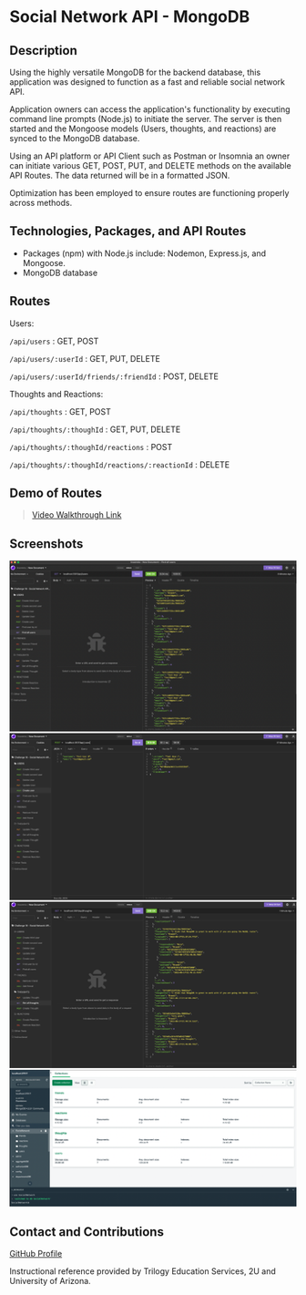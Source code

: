 # Social Network API - MongoDB

## Description

Using the highly versatile MongoDB for the backend database, this application was designed to function as a fast and reliable social network API. 

Application owners can access the application's functionality by executing command line prompts (Node.js) to initiate the server. The server is then started and the Mongoose models (Users, thoughts, and reactions) are synced to the MongoDB database. 

Using an API platform or API Client such as Postman or Insomnia an owner can initiate various GET, POST, PUT, and DELETE methods on the available API Routes. The data returned will be in a formatted JSON. 

Optimization has been employed to ensure routes are functioning properly across methods. 

## Technologies, Packages, and API Routes

- Packages (npm) with Node.js include: Nodemon, Express.js, and Mongoose.
- MongoDB database

## Routes

Users: 

`/api/users` : GET, POST

`/api/users/:userId` : GET, PUT, DELETE

`/api/users/:userId/friends/:friendId` : POST, DELETE

Thoughts and Reactions:

`/api/thoughts` : GET, POST

`/api/thoughts/:thoughId` : GET, PUT, DELETE

`/api/thoughts/:thoughId/reactions` : POST

`/api/thoughts/:thoughId/reactions/:reactionId` : DELETE

## Demo of Routes

>[Video Walkthrough Link](https://drive.google.com/file/d/1mJk5kbd86WtIC6YZ-J-ZIecmhxpB3Xue/view)

## Screenshots 

![Insomnia1](./assets/Screen%20Shot%202022-08-17%20at%203.51.02%20PM.png)
![Insomnia2](./assets/Screen%20Shot%202022-08-17%20at%203.51.15%20PM.png)
![Insomnia3](./assets/Screen%20Shot%202022-08-17%20at%203.51.32%20PM.png)
![MongoDB](./assets/Screen%20Shot%202022-08-17%20at%203.52.14%20PM.png)


## Contact and Contributions 

[GitHub Profile](https://github.com/BrandtDavidson)

Instructional reference provided by Trilogy Education Services, 2U and University of Arizona.